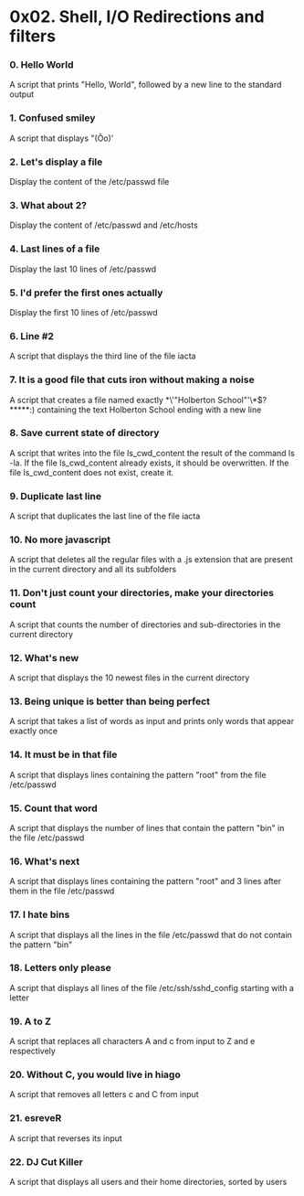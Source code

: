 # 0x02. Shell, I/O Redirections and filters
### 0. Hello World
A script that prints "Hello, World", followed by a new line to the standard output
### 1. Confused smiley
A script that displays "(Ôo)'
### 2. Let's display a file
Display the content of the /etc/passwd file
### 3. What about 2?
Display the content of /etc/passwd and /etc/hosts
### 4. Last lines of a file
Display the last 10 lines of /etc/passwd
### 5. I'd prefer the first ones actually
Display the first 10 lines of /etc/passwd
### 6. Line #2
A script that displays the third line of the file iacta
### 7. It is a good file that cuts iron without making a noise
A script that creates a file named exactly \*\\'"Holberton School"\'\\*$\?\*\*\*\*\*:) containing the text Holberton School ending with a new line
### 8. Save current state of directory
A script that writes into the file ls_cwd_content the result of the command ls -la. If the file ls_cwd_content already exists, it should be overwritten. If the file ls_cwd_content does not exist, create it.
### 9. Duplicate last line
A script that duplicates the last line of the file iacta
### 10. No more javascript
A script that deletes all the regular files with a .js extension that are present in the current directory and all its subfolders
### 11. Don't just count your directories, make your directories count
A script that counts the number of directories and sub-directories in the current directory
### 12. What's new
A script that displays the 10 newest files in the current directory
### 13. Being unique is better than being perfect 
A script that takes a list of words as input and prints only words that appear exactly once
### 14. It must be in that file
A script that displays lines containing the pattern "root" from the file /etc/passwd
### 15. Count that word
A script that displays the number of lines that contain the pattern "bin" in the file /etc/passwd
### 16. What's next
A script that displays lines containing the pattern "root" and 3 lines after them in the file /etc/passwd
### 17. I hate bins
A script that displays all the lines in the file /etc/passwd that do not contain the pattern "bin"
### 18. Letters only please 
A script that displays all lines of the file /etc/ssh/sshd_config starting with a letter
### 19. A to Z
A script that replaces all characters A and c from input to Z and e respectively
### 20. Without C, you would live in hiago 
A script that removes all letters c and C from input
### 21. esreveR
A script that reverses its input
### 22. DJ Cut Killer 
A script that displays all users and their home directories, sorted by users

